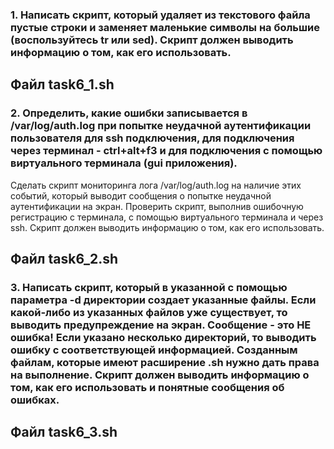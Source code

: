 ### 1. Написать скрипт, который удаляет из текстового файла пустые строки и заменяет маленькие символы на большие (воспользуйтесь tr или sed). Скрипт должен выводить информацию о том, как его использовать.

Файл task6_1.sh
---

### 2. Определить, какие ошибки записывается в /var/log/auth.log при попытке неудачной аутентификации пользователя для ssh подключения, для подключения через терминал - ctrl+alt+f3 и для подключения с помощью виртуального терминала (gui приложения). 
Сделать скрипт мониторинга лога /var/log/auth.log на наличие этих событий, который выводит сообщения о попытке неудачной аутентификации на экран. Проверить скрипт, выполнив ошибочную регистрацию с терминала, с помощью виртуального терминала и через ssh. Скрипт должен выводить информацию о том, как его использовать.

Файл task6_2.sh
---

### 3. Написать скрипт, который в указанной с помощью параметра -d директории создает указанные файлы. Если какой-либо из указанных файлов уже существует, то выводить предупреждение на экран. Сообщение - это НЕ ошибка! Если указано несколько директорий, то выводить ошибку с соответствующей информацией. Созданным файлам, которые имеют расширение .sh нужно дать права на выполнение. Скрипт должен выводить информацию о том, как его использовать и понятные сообщения об ошибках. 

Файл task6_3.sh
---
